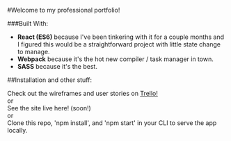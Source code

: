 #Welcome to my professional portfolio!

###Built With:
- <b>React (ES6)</b> because I've been tinkering with it for a couple months and I figured this would be a straightforward project with little state change to manage.
- <b>Webpack</b> because it's the hot new compiler / task manager in town.
- <b>SASS</b> because it's the best.

##Installation and other stuff:

Check out the wireframes and user stories on [Trello!](https://trello.com/b/IIlDyBxH/portfolio)
<br>
or
<br>
See the site live here! (soon!)
<br>
or
<br>
Clone this repo, 'npm install', and 'npm start' in your CLI to serve the app locally.
